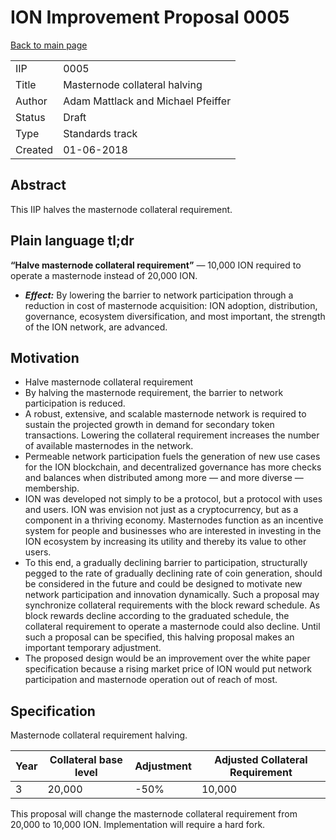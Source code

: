 ION Improvement Proposal 0005
=============================

[Back to main page](README.md)

|         |                                    |
|---------|------------------------------------|
| IIP     | 0005                               |
| Title   | Masternode collateral halving      |
| Author  | Adam Mattlack and Michael Pfeiffer |
| Status  | Draft                              |
| Type    | Standards track                    |
| Created | 01-06-2018                         |

## Abstract

This IIP halves the masternode collateral requirement.

## Plain language tl;dr

**“Halve masternode collateral requirement”** — 10,000 ION required to operate a masternode instead of 20,000 ION.

* ***Effect:*** By lowering the barrier to network participation through a reduction in cost of masternode acquisition: ION adoption, distribution, governance, ecosystem diversification, and most important, the strength of the ION network, are advanced.

## Motivation

* Halve masternode collateral requirement
 * By halving the masternode requirement, the barrier to network participation is reduced.
 * A robust, extensive, and scalable masternode network is required to sustain the projected growth in demand for secondary token transactions. Lowering the collateral requirement increases the number of available masternodes in the network.
 * Permeable network participation fuels the generation of new use cases for the ION blockchain, and decentralized governance has more checks and balances when distributed among more — and more diverse — membership.
 * ION was developed not simply to be a protocol, but a protocol with uses and users. ION was envision not just as a cryptocurrency, but as a component in a thriving economy. Masternodes function as an incentive system for people and businesses who are interested in investing in the ION ecosystem by increasing its utility and thereby its value to other users.
 * To this end, a gradually declining barrier to participation, structurally pegged to the rate of gradually declining rate of coin generation, should be considered in the future and could be designed to motivate new network participation and innovation dynamically. Such a proposal may synchronize collateral requirements with the block reward schedule. As block rewards decline according to the graduated schedule, the collateral requirement to operate a masternode could also decline. Until such a proposal can be specified, this halving proposal makes an important temporary adjustment.
 * The proposed design would be an improvement over the white paper specification because a rising market price of ION would put network participation and masternode operation out of reach of most.

## Specification

Masternode collateral requirement halving.

| Year | Collateral base level | Adjustment | Adjusted Collateral Requirement |
|------|-----------------------|------------|---------------------------------|
| 3    | 20,000                | -50%       | 10,000                          |

This proposal will change the masternode collateral requirement from 20,000 to 10,000 ION. Implementation will require a hard fork.
